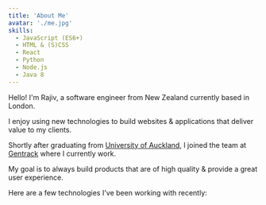 ```yaml
---
title: 'About Me'
avatar: './me.jpg'
skills:
  - JavaScript (ES6+)
  - HTML & (S)CSS
  - React
  - Python
  - Node.js
  - Java 8
---
```


Hello! I'm Rajiv, a software engineer from New Zealand currently based in London.

I enjoy using new technologies to build websites & applications that deliver value to my clients. 

Shortly after graduating from [University of Auckland](https://www.auckland.ac.nz/en.html), I joined the team at [Gentrack](https://www.gentrack.com/) where I currently work.

My goal is to always build products that are of high quality & provide a great user experience.

Here are a few technologies I've been working with recently:
